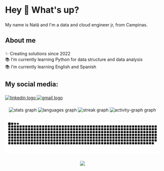 <h1 align="left">Hey 👋 What's up?</h1>

###

<p align="left">My name is Natã and I'm a data and cloud engineer jr, from Campinas.</p>

###

<h2 align="left">About me</h2>

###

<p align="left">✨ Creating solutions since 2022<br>📚 I'm currently learning Python for data structure and data analysis<br>📚 I'm currently learning English and Spanish</p>

###

<h2 align="left">My social media:</h2>

###

<div align="left">
  <a href="https://www.linkedin.com/in/nata-batista/" target="_blank">
    <img src="https://raw.githubusercontent.com/maurodesouza/profile-readme-generator/master/src/assets/icons/social/linkedin/default.svg" height="35" alt="linkedin logo"  />
  </a>
  <a href="mailto:nbfernandess@gmail" target="_blank">
    <img src="https://raw.githubusercontent.com/maurodesouza/profile-readme-generator/master/src/assets/icons/social/gmail/default.svg" height="35" alt="gmail logo"  />
  </a>
</div>

###

###

<div align="center">
  <img src="https://github-readme-stats.vercel.app/api?username=batista29&hide_title=false&hide_rank=false&show_icons=true&include_all_commits=true&count_private=true&disable_animations=false&theme=dracula&locale=en&hide_border=false&order=1" height="150" alt="stats graph"  />
  <img src="https://github-readme-stats.vercel.app/api/top-langs?username=batista29&locale=en&hide_title=false&layout=compact&card_width=320&langs_count=6&theme=dracula&hide_border=false&order=2" height="150" alt="languages graph"  />
  <img src="https://streak-stats.demolab.com?user=batista29&locale=en&mode=daily&theme=dracula&hide_border=false&border_radius=5&order=3" height="150" alt="streak graph"  />
  <img src="https://github-readme-activity-graph.vercel.app/graph?username=batista29&radius=16&theme=react&area=true&order=5" height="300" alt="activity-graph graph"  />
</div>

###

###

<img src="https://raw.githubusercontent.com/batista29/batista29/output/snake.svg" alt="Snake animation" />

###

<div align="center">
  <img src="https://profile-counter.glitch.me/batista29/count.svg?"  />
</div>

###
